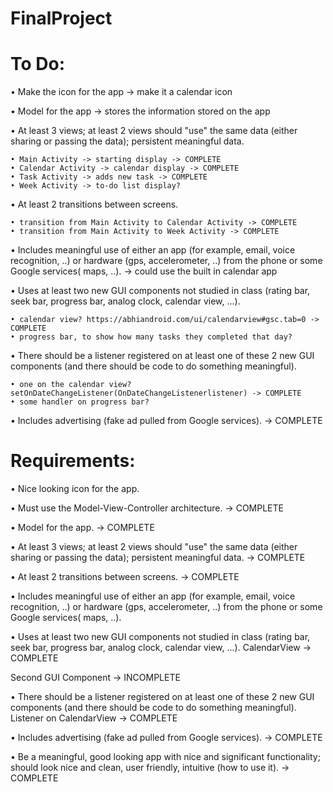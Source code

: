 # FinalProject

# To Do:

• Make the icon for the app -> make it a calendar icon

• Model for the app -> stores the information stored on the app

• At least 3 views; at least 2 views should "use" the same data (either sharing or
passing the data); persistent meaningful data.

    • Main Activity -> starting display -> COMPLETE
    • Calendar Activity -> calendar display -> COMPLETE
    • Task Activity -> adds new task -> COMPLETE
    • Week Activity -> to-do list display?
    
• At least 2 transitions between screens.

    • transition from Main Activity to Calendar Activity -> COMPLETE    
    • transition from Main Activity to Week Activity -> COMPLETE
    
• Includes meaningful use of either an app (for example, email, voice recognition,
..) or hardware (gps, accelerometer, ..) from the phone or some Google services(
maps, ..). -> could use the built in calendar app

• Uses at least two new GUI components not studied in class (rating bar, seek bar,
progress bar, analog clock, calendar view, ...). 

    • calendar view? https://abhiandroid.com/ui/calendarview#gsc.tab=0 -> COMPLETE
    • progress bar, to show how many tasks they completed that day?
    
• There should be a listener registered on at least one of these 2 new GUI
components (and there should be code to do something meaningful).

    • one on the calendar view? setOnDateChangeListener(OnDateChangeListenerlistener) -> COMPLETE
    • some handler on progress bar?
    
• Includes advertising (fake ad pulled from Google services). -> COMPLETE
     
# Requirements:

• Nice looking icon for the app. 

• Must use the Model-View-Controller architecture. -> COMPLETE

• Model for the app. -> COMPLETE

• At least 3 views; at least 2 views should "use" the same data (either sharing or
passing the data); persistent meaningful data. -> COMPLETE

• At least 2 transitions between screens. -> COMPLETE

• Includes meaningful use of either an app (for example, email, voice recognition,
..) or hardware (gps, accelerometer, ..) from the phone or some Google services(
maps, ..).

• Uses at least two new GUI components not studied in class (rating bar, seek bar,
progress bar, analog clock, calendar view, ...).
CalendarView -> COMPLETE

Second GUI Component -> INCOMPLETE

• There should be a listener registered on at least one of these 2 new GUI
components (and there should be code to do something meaningful).
Listener on CalendarView -> COMPLETE

• Includes advertising (fake ad pulled from Google services). -> COMPLETE

• Be a meaningful, good looking app with nice and significant functionality; should
look nice and clean, user friendly, intuitive (how to use it). -> COMPLETE
